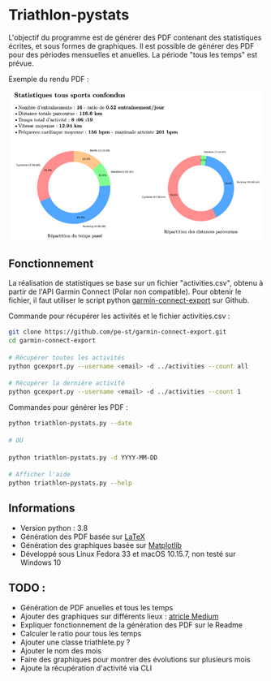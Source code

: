 # Triathlon-pystats

L'objectif du programme est de générer des PDF contenant des statistiques
écrites, et sous formes de graphiques. Il est possible de générer des PDF
pour des périodes mensuelles et anuelles. La période "tous les temps" est
prévue.

Exemple du rendu PDF :

![Exemple rendu PDF](images/example.png)

## Fonctionnement

La réalisation de statistiques se base sur un fichier "activities.csv",
obtenu à partir de l'API Garmin Connect (Polar non compatible). Pour
obtenir le fichier, il faut utiliser le script python
[garmin-connect-export](https://github.com/pe-st/garmin-connect-export) sur
Github.

Commande pour récupérer les activités et le fichier activities.csv :

```bash
git clone https://github.com/pe-st/garmin-connect-export.git
cd garmin-connect-export

# Récupérer toutes les activités
python gcexport.py --username <email> -d ../activities --count all

# Récupérer la dernière activité
python gcexport.py --username <email> -d ../activities --count 1
```

Commandes pour générer les PDF :

```bash
python triathlon-pystats.py --date

# OU

python triathlon-pystats.py -d YYYY-MM-DD

# Afficher l'aide
python triathlon-pystats.py --help
```


## Informations

* Version python : 3.8
* Génération des PDF basée sur [LaTeX](https://www.latex-project.org)
* Génération des graphiques basée sur [Matplotlib](https://matplotlib.org)
* Développé sous Linux Fedora 33 et macOS 10.15.7, non testé sur Windows 10

## TODO :

* Génération de PDF anuelles et tous les temps
* Ajouter des graphiques sur différents lieux : 
[atricle Medium](https://medium.com/@azholud/analysis-and-visualization-of-activities-from-garmin-connect-b3e021c62472)
* Expliquer fonctionnement de la génération des PDF sur le Readme
* Calculer le ratio pour tous les temps
* Ajouter une classe triathlete.py ?
* Ajouter le nom des mois
* Faire des graphiques pour montrer des évolutions sur plusieurs mois
* Ajoute la récupération d'activité via CLI